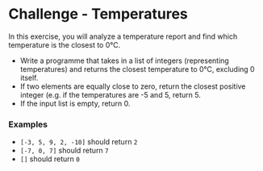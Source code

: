 # Challenge - Temperatures

[](https://images.unsplash.com/photo-1503847526538-824483d02f15?ixlib=rb-1.2.1&ixid=eyJhcHBfaWQiOjEyMDd9&auto=format&fit=crop&w=1050&q=80)

In this exercise, you will analyze a temperature report and find which temperature is the closest to 0°C.

- Write a programme that takes in a list of integers (representing temperatures) and returns the closest temperature to 0°C, excluding 0 itself.
- If two elements are equally close to zero, return the closest positive integer (e.g. if the temperatures are -5 and 5, return 5.
- If the input list is empty, return 0.

### Examples
- `[-3, 5, 9, 2, -10]` should return `2`
- `[-7, 0, 7]` should return `7`
- `[]` should return `0`
